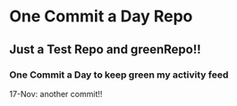 # One Commit a Day Repo
## Just a Test Repo and greenRepo!!
### One Commit a Day to keep green my activity feed 

17-Nov: another commit!!